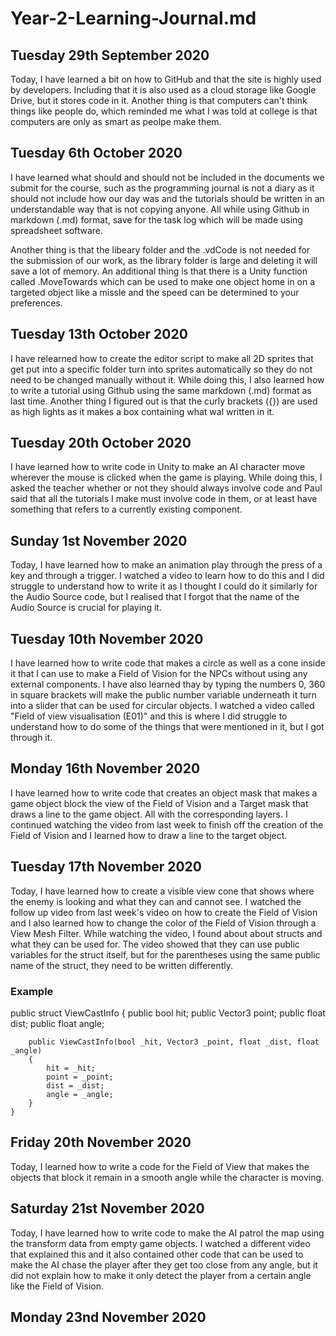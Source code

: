# Year-2-Learning-Journal.md

## Tuesday 29th September 2020

Today, I have learned a bit on how to GitHub and that the site is highly used by developers. Including that it is also used as a cloud storage like Google Drive, but it stores code in it. Another thing is that computers can't think things like people do, which reminded me what I was told at college is that computers are only as smart as peolpe make them.

## Tuesday 6th October 2020

I have learned what should and should not be included in the documents we submit for the course, such as the programming journal is not a diary as it should not include how our day was and the tutorials should be written in an understandable way that is not copying anyone. All while using Github in markdown (.md) format, save for the task log which will be made using spreadsheet software.

Another thing is that the libeary folder and the .vdCode is not needed for the submission of our work, as the library folder is large and deleting it will save a lot of memory. An additional thing is that there is a Unity function called .MoveTowards which can be used to make one object home in on a targeted object like a missle and the speed can be determined to your preferences.

## Tuesday 13th October 2020

I have relearned how to create the editor script to make all 2D sprites that get put into a specific folder turn into sprites automatically so they do not need to be changed manually without it. While doing this, I also learned how to write a tutorial using Github using the same markdown (.md) format as last time. Another thing I figured out is that the curly brackets ({}) are used as high lights as it makes a box containing what wal written in it.

## Tuesday 20th October 2020

I have learned how to write code in Unity to make an AI character move wherever the mouse is clicked when the game is playing. While doing this, I asked the teacher whether or not they should always involve code and Paul said that all the tutorials I make must involve code in them, or at least have something that refers to a currently existing component.

## Sunday 1st November 2020

Today, I have learned how to make an animation play through the press of a key and through a trigger. I watched a video to learn how to do this and I did struggle to understand how to write it as I thought I could do it similarly for the Audio Source code, but I realised that I forgot that the name of the Audio Source is crucial for playing it.

## Tuesday 10th November 2020

I have learned how to write code that makes a circle as well as a cone inside it that I can use to make a Field of Vision for the NPCs without using any external components. I
have also learned thay by typing the numbers 0, 360 in square brackets will make the public number variable underneath it turn into a slider that can be used for circular objects. I watched a video called "Field of view visualisation (E01)" and this is where I did struggle to understand how to do some of the things that were mentioned in it, but I got through it.

## Monday 16th November 2020

I have learned how to write code that creates an object mask that makes a game object block the view of the Field of Vision and a Target mask that draws a line to the game object. All with the corresponding layers. I continued watching the video from last week to finish off the creation of the Field of Vision and I learned how to draw a line to the target object.

## Tuesday 17th November 2020

Today, I have learned how to create a visible view cone that shows where the enemy is looking and what they can and cannot see. I watched the follow up video from last week's video on how to create the Field of Vision and I also learned how to change the color of the Field of Vision through a View Mesh Filter. While watching the video, I found about about structs and what they can be used for. The video showed that they can use public variables for the struct itself, but for the parentheses using the same public name of the struct, they need to be written differently.

### Example
public struct ViewCastInfo
    {
        public bool hit;
        public Vector3 point;
        public float dist;
        public float angle;

        public ViewCastInfo(bool _hit, Vector3 _point, float _dist, float _angle)
        {
            hit = _hit;
            point = _point;
            dist = _dist;
            angle = _angle;
        }
    }

## Friday 20th November 2020

Today, I learned how to write a code for the Field of View that makes the objects that block it remain in a smooth angle while the character is moving. 

## Saturday 21st November 2020

Today, I have learned how to write code to make the AI patrol the map using the transform data from empty game objects. I watched a different video that explained this and it also contained other code that can be used to make the AI chase the player after they get too close from any angle, but it did not explain how to make it only detect the player from a certain angle like the Field of Vision.

## Monday 23nd November 2020

